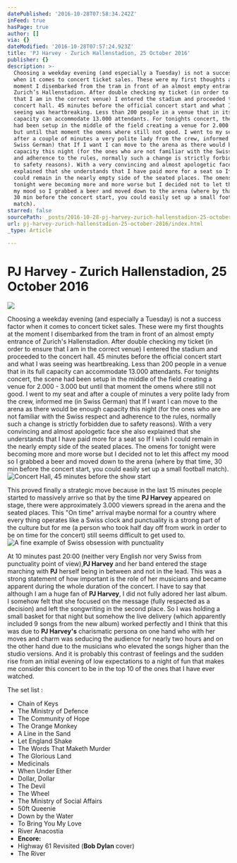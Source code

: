 ```yaml
---
datePublished: '2016-10-28T07:58:34.242Z'
inFeed: true
hasPage: true
author: []
via: {}
dateModified: '2016-10-28T07:57:24.923Z'
title: 'PJ Harvey - Zurich Hallenstadion, 25 October 2016'
publisher: {}
description: >-
  Choosing a weekday evening (and especially a Tuesday) is not a success factor
  when it comes to concert ticket sales. These were my first thoughts at the
  moment I disembarked from the tram in front of an almost empty entrance of
  Zurich’s Hallenstadion. After double checking my ticket (in order to ensure
  that I am in the correct venue) I entered the stadium and proceeded to the
  concert hall. 45 minutes before the official concert start and what I was
  seeing was heartbreaking. Less than 200 people in a venue that in its full
  capacity can accommodate 13.000 attendants. For tonights concert, the scene
  had been setup in the middle of the field creating a venue for 2.000 - 3.000
  but until that moment the omens where still not good. I went to my seat and
  after a couple of minutes a very polite lady from the crew, informed me (in
  Swiss German) that If I want I can move to the arena as there would be enough
  capacity this night (for the ones who are not familiar with the Swiss respect
  and adherence to the rules, normally such a change is strictly forbidden due
  to safety reasons). With a very convincing and almost apologetic face she also
  explained that she understands that I have paid more for a seat so If I wish I
  could remain in the nearly empty side of the seated places. The omens for
  tonight were becoming more and more worse but I decided not to let this affect
  my mood so I grabbed a beer and moved down to the arena (where by that time,
  30 min before the concert start, you could easily set up a small football
  match).
starred: false
sourcePath: _posts/2016-10-28-pj-harvey-zurich-hallenstadion-25-october-2016.md
url: pj-harvey-zurich-hallenstadion-25-october-2016/index.html
_type: Article

---
```

# **PJ Harvey - Zurich Hallenstadion, 25 October 2016**
![](https://the-grid-user-content.s3-us-west-2.amazonaws.com/ed1b42e7-0199-4bf1-8f11-f1a82e421f68.jpg)

Choosing a weekday evening (and especially a Tuesday) is not a success factor when it comes to concert ticket sales. These were my first thoughts at the moment I disembarked from the tram in front of an almost empty entrance of Zurich's Hallenstadion. After double checking my ticket (in order to ensure that I am in the correct venue) I entered the stadium and proceeded to the concert hall. 45 minutes before the official concert start and what I was seeing was heartbreaking. Less than 200 people in a venue that in its full capacity can accommodate 13.000 attendants. For tonights concert, the scene had been setup in the middle of the field creating a venue for 2.000 - 3.000 but until that moment the omens where still not good. I went to my seat and after a couple of minutes a very polite lady from the crew, informed me (in Swiss German) that If I want I can move to the arena as there would be enough capacity this night (for the ones who are not familiar with the Swiss respect and adherence to the rules, normally such a change is strictly forbidden due to safety reasons). With a very convincing and almost apologetic face she also explained that she understands that I have paid more for a seat so If I wish I could remain in the nearly empty side of the seated places. The omens for tonight were becoming more and more worse but I decided not to let this affect my mood so I grabbed a beer and moved down to the arena (where by that time, 30 min before the concert start, you could easily set up a small football match).
![Concert Hall, 45 minutes before the show start](https://the-grid-user-content.s3-us-west-2.amazonaws.com/5fa99122-68b3-498f-86a8-4da16ac4f33b.jpg)

This proved finally a strategic move because in the last 15 minutes people started to massively arrive so that by the time **PJ Harvey** appeared on stage, there were approximately 3.000 viewers spread in the arena and the seated places. This "On time" arrival maybe normal for a country where every thing operates like a Swiss clock and punctuality is a strong part of the culture but for me (a person who took half day off from work in order to be on time for the concert) still seems difficult to get used to.
![A fine example of Swiss obsession with punctuality](https://the-grid-user-content.s3-us-west-2.amazonaws.com/5d1164c0-7fb6-4ad1-85a3-9aa7f823d994.jpg)

At 10 minutes past 20:00 (neither very English nor very Swiss from punctuality point of view),**PJ Harvey** and her band entered the stage marching with **PJ** herself being in between and not in the lead. This was a strong statement of how important is the role of her musicians and became apparent during the whole duration of the concert. I have to say that although I am a huge fan of **PJ Harvey**, I did not fully adored her last album. I somehow felt that she focused on the message (fully respected as a decision) and left the songwriting in the second place. So I was holding a small basket for that night but somehow the live delivery (which apparently included 9 songs from the new album) worked perfectly and I think that this was due to **PJ Harvey's** charismatic persona on one hand who with her moves and charm was seducing the audience for nearly two hours and on the other hand due to the musicians who elevated the songs higher than the studio versions. And it is probably this contrast of feelings and the sudden rise from an initial evening of low expectations to a night of fun that makes me consider this concert to be in the top 10 of the ones that I have ever watched.

The set list :

* Chain of Keys
* The Ministry of Defence
* The Community of Hope
* The Orange Monkey
* A Line in the Sand
* Let England Shake
* The Words That Maketh Murder
* The Glorious Land
* Medicinals
* When Under Ether
* Dollar, Dollar
* The Devil
* The Wheel
* The Ministry of Social Affairs
* 50ft Queenie
* Down by the Water
* To Bring You My Love
* River Anacostia
* **Encore:**
* Highway 61 Revisited (**Bob Dylan** cover)
* The River